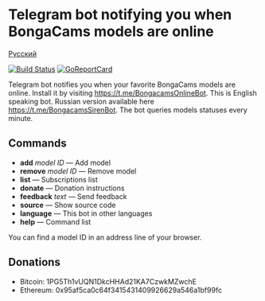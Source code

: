 Telegram bot notifying you when BongaCams models are online
===========================================================

[Русский](README.md)

[![Build Status](https://travis-ci.org/bcmk/bcb.png)](https://travis-ci.org/bcmk/bcb)
[![GoReportCard](http://goreportcard.com/badge/bcmk/bcb)](http://goreportcard.com/report/bcmk/bcb)

Telegram bot notifies you when your favorite BongaCams models are online.
Install it by visiting https://t.me/BongacamsOnlineBot.
This is English speaking bot. Russian version available here https://t.me/BongacamsSirenBot.
The bot queries models statuses every minute.

Commands
--------

* __add__ _model ID_ — Add model
* __remove__ _model ID_ — Remove model
* __list__ — Subscriptions list
* __donate__ — Donation instructions
* __feedback__ _text_ — Send feedback
* __source__ — Show source code
* __language__ — This bot in other languages
* __help__ — Command list

You can find a model ID in an address line of your browser.

Donations
---------

* Bitcoin: 1PG5Th1vUQN1DkcHHAd21KA7CzwkMZwchE
* Ethereum: 0x95af5ca0c64f3415431409926629a546a1bf99fc
